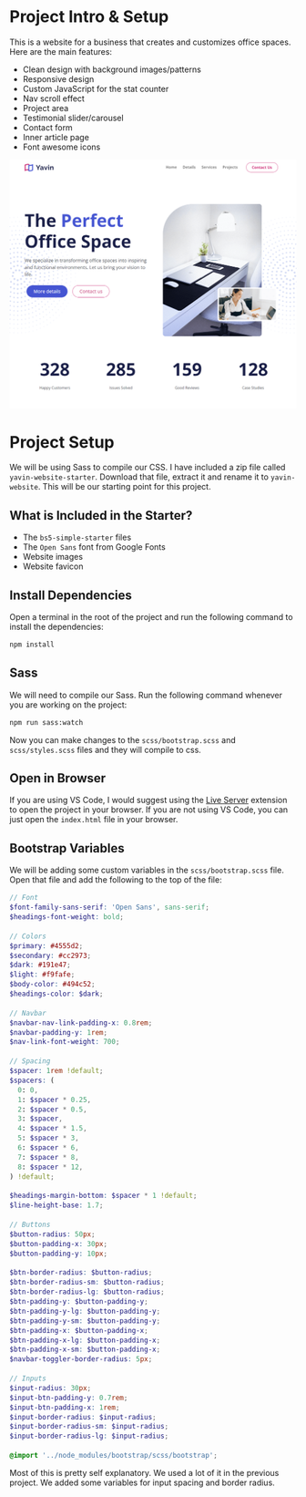 # Project Intro & Setup

This is a website for a business that creates and customizes office spaces. Here are the main features:

- Clean design with background images/patterns
- Responsive design
- Custom JavaScript for the stat counter
- Nav scroll effect
- Project area
- Testimonial slider/carousel
- Contact form
- Inner article page
- Font awesome icons

<img src="./images/screen.png" />

# Project Setup

We will be using Sass to compile our CSS. I have included a zip file called `yavin-website-starter`. Download that file, extract it and rename it to `yavin-website`. This will be our starting point for this project.

## What is Included in the Starter?

- The `bs5-simple-starter` files
- The `Open Sans` font from Google Fonts
- Website images
- Website favicon

## Install Dependencies

Open a terminal in the root of the project and run the following command to install the dependencies:

```bash
npm install
```

## Sass

We will need to compile our Sass. Run the following command whenever you are working on the project:

```bash
npm run sass:watch
```

Now you can make changes to the `scss/bootstrap.scss` and `scss/styles.scss` files and they will compile to css.

## Open in Browser

If you are using VS Code, I would suggest using the [Live Server](https://marketplace.visualstudio.com/items?itemName=ritwickdey.LiveServer) extension to open the project in your browser. If you are not using VS Code, you can just open the `index.html` file in your browser.

## Bootstrap Variables

We will be adding some custom variables in the `scss/bootstrap.scss` file. Open that file and add the following to the top of the file:

```scss
// Font
$font-family-sans-serif: 'Open Sans', sans-serif;
$headings-font-weight: bold;

// Colors
$primary: #4555d2;
$secondary: #cc2973;
$dark: #191e47;
$light: #f9fafe;
$body-color: #494c52;
$headings-color: $dark;

// Navbar
$navbar-nav-link-padding-x: 0.8rem;
$navbar-padding-y: 1rem;
$nav-link-font-weight: 700;

// Spacing
$spacer: 1rem !default;
$spacers: (
  0: 0,
  1: $spacer * 0.25,
  2: $spacer * 0.5,
  3: $spacer,
  4: $spacer * 1.5,
  5: $spacer * 3,
  6: $spacer * 6,
  7: $spacer * 8,
  8: $spacer * 12,
) !default;

$headings-margin-bottom: $spacer * 1 !default;
$line-height-base: 1.7;

// Buttons
$button-radius: 50px;
$button-padding-x: 30px;
$button-padding-y: 10px;

$btn-border-radius: $button-radius;
$btn-border-radius-sm: $button-radius;
$btn-border-radius-lg: $button-radius;
$btn-padding-y: $button-padding-y;
$btn-padding-y-lg: $button-padding-y;
$btn-padding-y-sm: $button-padding-y;
$btn-padding-x: $button-padding-x;
$btn-padding-x-lg: $button-padding-x;
$btn-padding-x-sm: $button-padding-x;
$navbar-toggler-border-radius: 5px;

// Inputs
$input-radius: 30px;
$input-btn-padding-y: 0.7rem;
$input-btn-padding-x: 1rem;
$input-border-radius: $input-radius;
$input-border-radius-sm: $input-radius;
$input-border-radius-lg: $input-radius;

@import '../node_modules/bootstrap/scss/bootstrap';
```

Most of this is pretty self explanatory. We used a lot of it in the previous project. We added some variables for input spacing and border radius.
